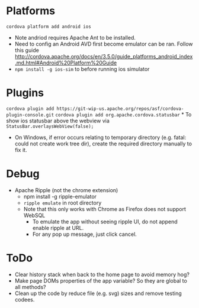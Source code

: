 # Platforms
`cordova platform add android ios`
* Note andriod requires Apache Ant to be installed.
* Need to config an Android AVD first become emulator can be ran. Follow this guide http://cordova.apache.org/docs/en/3.5.0/guide_platforms_android_index.md.html#Android%20Platform%20Guide
* `npm install -g ios-sim` to before running ios simulator

# Plugins
`cordova plugin add https://git-wip-us.apache.org/repos/asf/cordova-plugin-console.git`
`cordova plugin add org.apache.cordova.statusbar` 
    * To show ios statusbar above the webview via `StatusBar.overlaysWebView(false);`

* On Windows, if error occurs relating to temporary directory (e.g. fatal:
  could not create work tree dir), create the required directory manually to
  fix it.

# Debug
* Apache Ripple (not the chrome extension)
    * npm install -g ripple-emulator
    * `ripple emulate` in root directory
    * Note that this only works with Chrome as Firefox does not support WebSQL
        - To emulate the app without seeing ripple UI, do not append enable ripple at URL.
        - For any pop up message, just click cancel.

# ToDo
* Clear history stack when back to the home page to avoid memory hog?
* Make page DOMs properties of the app variable? So they are global to all methods?
* Clean up the code by reduce file (e.g. svg) sizes and remove testing codees.
